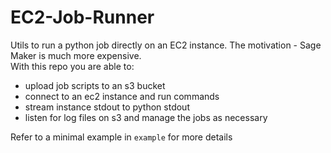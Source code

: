 # EC2-Job-Runner
Utils to run a python job directly on an EC2 instance. The motivation - Sage Maker is much more expensive.  
With this repo you are able to:
- upload job scripts to an s3 bucket
- connect to an ec2 instance and run commands
- stream instance stdout to python stdout
- listen for log files on s3 and manage the jobs as necessary
  
Refer to a minimal example in ```example``` for more details